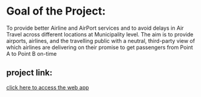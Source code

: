 # Goal of the Project:

To provide better Airline and AirPort services and to avoid delays in Air Travel across different locations at Municipality level. The aim is to provide airports, airlines, and the travelling public with a neutral, third-party view of which airlines are delivering on their promise to get passengers from Point A to Point B on-time


## project link:

[click here to access the web app](https://capnpeace.github.io/Airlines-Data-Analytics-for-Avaition-Industry/)

